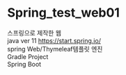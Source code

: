 # Spring_test_web01
스프링으로 제작한 웹 <br>
java ver 11
https://start.spring.io/<br>
spring Web/Thymeleaf템플릿 엔진<br>
Gradle Project<br>
Spring Boot 
